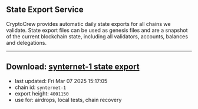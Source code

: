 ## State Export Service
CryptoCrew provides automatic daily state exports for all chains we validate. State export files can be used as genesis files and are a snapshot of the current blockchain state, including all validators, accounts, balances and delegations.

---
**Download: [synternet-1 state export](https://dl-eu2.ccvalidators.com/SERVICE/synternet/synternet-1_export_4001150.json)**
---

- last updated: Fri Mar 07 2025 15:17:05
- chain id: `synternet-1`
- export height: `4001150`
- use for: airdrops, local tests, chain recovery
